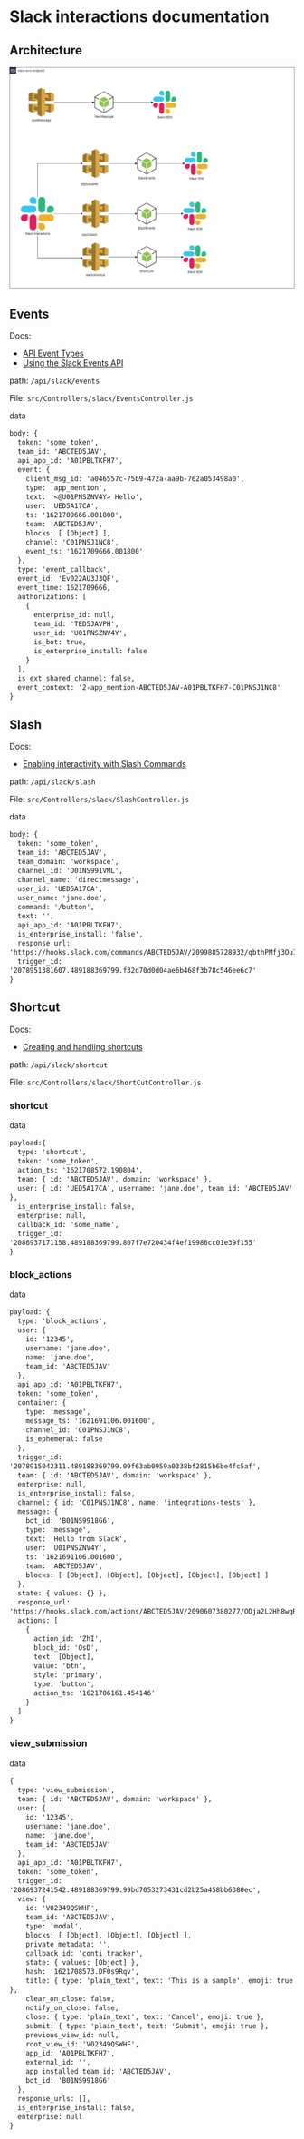 # Slack interactions documentation

## Architecture
![](../images/slack_architecture.png)

## Events
Docs:
* [API Event Types](https://api.slack.com/events)
* [Using the Slack Events API](https://api.slack.com/apis/connections/events-api)

path: `/api/slack/events`

File: `src/Controllers/slack/EventsController.js`

data
````
body: {
  token: 'some_token',
  team_id: 'ABCTED5JAV',
  api_app_id: 'A01PBLTKFH7',
  event: {
    client_msg_id: 'a046557c-75b9-472a-aa9b-762a053498a0',
    type: 'app_mention',
    text: '<@U01PNSZNV4Y> Hello',
    user: 'UED5A17CA',
    ts: '1621709666.001800',
    team: 'ABCTED5JAV',
    blocks: [ [Object] ],
    channel: 'C01PNSJ1NC8',
    event_ts: '1621709666.001800'
  },
  type: 'event_callback',
  event_id: 'Ev022AU3J3QF',
  event_time: 1621709666,
  authorizations: [
    {
      enterprise_id: null,
      team_id: 'TED5JAVPH',
      user_id: 'U01PNSZNV4Y',
      is_bot: true,
      is_enterprise_install: false
    }
  ],
  is_ext_shared_channel: false,
  event_context: '2-app_mention-ABCTED5JAV-A01PBLTKFH7-C01PNSJ1NC8'
}
````

## Slash
Docs:
* [Enabling interactivity with Slash Commands](https://api.slack.com/interactivity/slash-commands#:~:text=Best%20Practices-,What%20are%20Slash%20Commands%3F,context%20provided%20by%20that%20payload.)

path: `/api/slack/slash`

File: `src/Controllers/slack/SlashController.js`

data
````
body: {
  token: 'some_token',
  team_id: 'ABCTED5JAV',
  team_domain: 'workspace',
  channel_id: 'D01NS991VML',
  channel_name: 'directmessage',
  user_id: 'UED5A17CA',
  user_name: 'jane.doe',
  command: '/button',
  text: '',
  api_app_id: 'A01PBLTKFH7',
  is_enterprise_install: 'false',
  response_url: 'https://hooks.slack.com/commands/ABCTED5JAV/2099885728932/qbthPMfj3OuI9WXWyWSCcebs',
  trigger_id: '2078951381607.489188369799.f32d70d0d04ae6b468f3b78c546ee6c7'
}
````
## Shortcut
Docs: 
* [Creating and handling shortcuts](https://api.slack.com/interactivity/shortcuts/using)

path: `/api/slack/shortcut`

File: `src/Controllers/slack/ShortCutController.js`

### shortcut
data
````
payload:{
  type: 'shortcut',
  token: 'some_token',
  action_ts: '1621708572.190804',
  team: { id: 'ABCTED5JAV', domain: 'workspace' },
  user: { id: 'UED5A17CA', username: 'jane.doe', team_id: 'ABCTED5JAV' },
  is_enterprise_install: false,
  enterprise: null,
  callback_id: 'some_name',
  trigger_id: '2086937171158.489188369799.807f7e720434f4ef19986cc01e39f155'
}
````

### block_actions
data
````
payload: {
  type: 'block_actions',
  user: {
    id: '12345',
    username: 'jane.doe',
    name: 'jane.doe',
    team_id: 'ABCTED5JAV'
  },
  api_app_id: 'A01PBLTKFH7',
  token: 'some_token',
  container: {
    type: 'message',
    message_ts: '1621691106.001600',
    channel_id: 'C01PNSJ1NC8',
    is_ephemeral: false
  },
  trigger_id: '2078915042311.489188369799.09f63ab0959a0338bf2815b6be4fc5af',
  team: { id: 'ABCTED5JAV', domain: 'workspace' },
  enterprise: null,
  is_enterprise_install: false,
  channel: { id: 'C01PNSJ1NC8', name: 'integrations-tests' },
  message: {
    bot_id: 'B01NS9918G6',
    type: 'message',
    text: 'Hello from Slack',
    user: 'U01PNSZNV4Y',
    ts: '1621691106.001600',
    team: 'ABCTED5JAV',
    blocks: [ [Object], [Object], [Object], [Object], [Object] ]
  },
  state: { values: {} },
  response_url: 'https://hooks.slack.com/actions/ABCTED5JAV/2090607380277/ODja2L2Hh8wqRq5sArF0TDtY',
  actions: [
    {
      action_id: 'ZhI',
      block_id: 'OsD',
      text: [Object],
      value: 'btn',
      style: 'primary',
      type: 'button',
      action_ts: '1621706161.454146'
    }
  ]
}
````

### view_submission
data
````
{
  type: 'view_submission',
  team: { id: 'ABCTED5JAV', domain: 'workspace' },
  user: {
    id: '12345',
    username: 'jane.doe',
    name: 'jane.doe',
    team_id: 'ABCTED5JAV'
  },
  api_app_id: 'A01PBLTKFH7',
  token: 'some_token',
  trigger_id: '2086937241542.489188369799.99bd7053273431cd2b25a458bb6380ec',
  view: {
    id: 'V02349QSWHF',
    team_id: 'ABCTED5JAV',
    type: 'modal',
    blocks: [ [Object], [Object], [Object] ],
    private_metadata: '',
    callback_id: 'conti_tracker',
    state: { values: [Object] },
    hash: '1621708573.DF0s9Rqv',
    title: { type: 'plain_text', text: 'This is a sample', emoji: true },
    clear_on_close: false,
    notify_on_close: false,
    close: { type: 'plain_text', text: 'Cancel', emoji: true },
    submit: { type: 'plain_text', text: 'Submit', emoji: true },
    previous_view_id: null,
    root_view_id: 'V02349QSWHF',
    app_id: 'A01PBLTKFH7',
    external_id: '',
    app_installed_team_id: 'ABCTED5JAV',
    bot_id: 'B01NS9918G6'
  },
  response_urls: [],
  is_enterprise_install: false,
  enterprise: null
}
````